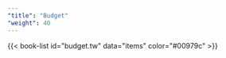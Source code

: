 ```yaml
---
"title": "Budget"
"weight": 40
---
```


{{< book-list id="budget.tw" data="items" color="#00979c" >}}
